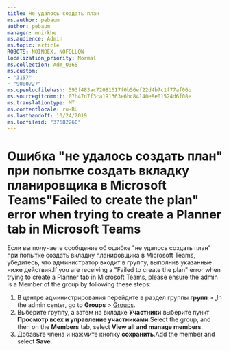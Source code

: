 ```yaml
---
title: Не удалось создать план
ms.author: pebaum
author: pebaum
manager: mnirkhe
ms.audience: Admin
ms.topic: article
ROBOTS: NOINDEX, NOFOLLOW
localization_priority: Normal
ms.collection: Adm_O365
ms.custom:
- "3157"
- "9000727"
ms.openlocfilehash: 593f483ac72081617f0b56ef22d4b7c1f77af06b
ms.sourcegitcommit: 07b47d7f3ca191363e6bc84140e8e01524d6f08e
ms.translationtype: MT
ms.contentlocale: ru-RU
ms.lasthandoff: 10/24/2019
ms.locfileid: "37682260"
---
```

# <a name="failed-to-create-the-plan-error-when-trying-to-create-a-planner-tab-in-microsoft-teams"></a><span data-ttu-id="2b695-102">Ошибка "не удалось создать план" при попытке создать вкладку планировщика в Microsoft Teams</span><span class="sxs-lookup"><span data-stu-id="2b695-102">"Failed to create the plan" error when trying to create a Planner tab in Microsoft Teams</span></span>

<span data-ttu-id="2b695-103">Если вы получаете сообщение об ошибке "не удалось создать план" при попытке создать вкладку планировщика в Microsoft Teams, убедитесь, что администратор входит в группу, выполнив указанные ниже действия.</span><span class="sxs-lookup"><span data-stu-id="2b695-103">If you are receiving a "Failed to create the plan" error when trying to create a Planner tab in Microsoft Teams, please ensure the admin is a Member of the group by following these steps:</span></span>

1. <span data-ttu-id="2b695-104">В центре администрирования перейдите в раздел группы **групп** > [.](https://admin.microsoft.com/Adminportal/Home?source=applauncher#/groups)</span><span class="sxs-lookup"><span data-stu-id="2b695-104">In the admin center, go to **Groups** > [Groups](https://admin.microsoft.com/Adminportal/Home?source=applauncher#/groups).</span></span> 
2. <span data-ttu-id="2b695-105">Выберите группу, а затем на вкладке **Участники** выберите пункт **Просмотр всех и управление участниками**.</span><span class="sxs-lookup"><span data-stu-id="2b695-105">Select the group, and then on the **Members** tab, select **View all and manage members**.</span></span>
3. <span data-ttu-id="2b695-106">Добавьте члена и нажмите кнопку **сохранить**.</span><span class="sxs-lookup"><span data-stu-id="2b695-106">Add the member and select **Save**.</span></span>